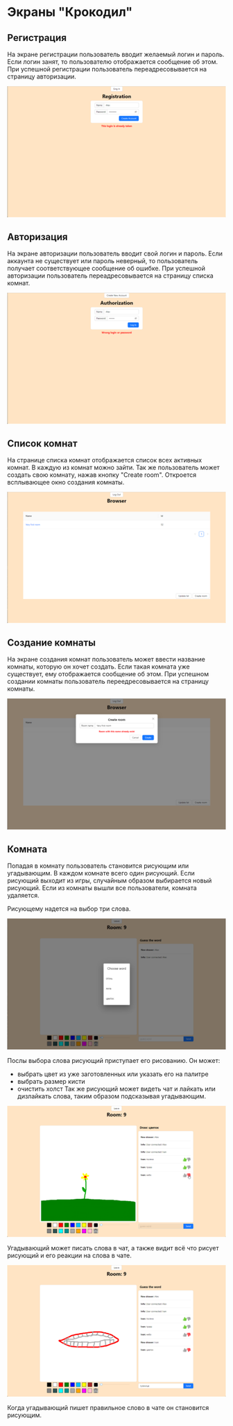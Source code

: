 # Экраны "Крокодил"

## Регистрация
На экране регистрации пользователь вводит желаемый логин и пароль. Если логин занят, то пользователю отображается сообщение об этом.
При успешной регистрации пользователь переадресовывается на страницу авторизации.

![регистрация](images/login_taken.png)

## Авторизация
На экране авторизации пользователь вводит свой логин и пароль. Если аккаунта не существует или пароль неверный, то пользователь получает соответствующее сообщение об ошибке.
При успешной авторизации пользователь переадресовывается на страницу списка комнат.

![авторизация](images/wrong_pass.png)

## Список комнат
На странице списка комнат отображается список всех активных комнат.
В каждую из комнат можно зайти.
Так же пользователь может создать свою комнату, нажав кнопку "Create room". Откроется всплывающее окно создания комнаты.

![список комнат](images/room_list.png)

## Создание комнаты
На экране создания комнат пользователь может ввести название комнаты, которую он хочет создать.
Если такая комната уже существует, ему отображается сообщение об этом.
При успешном создании комнаты пользователь переедресовывается на страницу комнаты.

![создание комнаты](images/room_name_taken.png)

## Комната
Попадая в комнату пользователь становится рисующим или угадывающим.
В каждом комнате всего один рисующий. Если рисующий выходит из игры, случайным образом выбирается новый рисующий.
Если из комнаты вышли все пользователи, комната удаляется.

Рисующему надется на выбор три слова.

![выбор слова](images/choose_word.png)

Послы выбора слова рисующий приступает его рисованию.
Он может:
- выбрать цвет из уже заготовленных или указать его на палитре
- выбрать размер кисти
- очистить холст
  Так же рисующий может видеть чат и лайкать или дизлайкать слова, таким образом подсказывая угадывающим.

![интерфейс рисующего слова](images/room_draw.png)

Угадывающий может писать слова в чат, а также видит всё что рисует рисующий и его реакции на слова в чате.

![интерфейс угадывающего](images/room_guess.png)

Когда угадывающий пишет правильное слово в чате он становится рисующим.